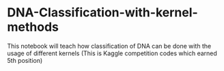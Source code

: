 # DNA-Classification-with-kernel-methods
This notebook will teach how classification of DNA can be done with the usage of different kernels (This is Kaggle competition codes which earned 5th position)
